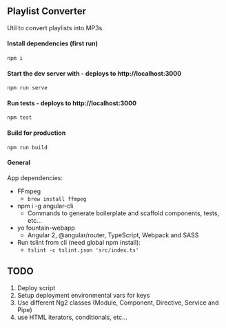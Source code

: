 ## Playlist Converter
Util to convert playlists into MP3s.

#### Install dependencies (first run)

```
npm i
```

#### Start the dev server with - deploys to http://localhost:3000

```
npm run serve
```

#### Run tests - deploys to http://localhost:3000

```
npm test
```

#### Build for production

```
npm run build
```

#### General

App dependencies:
- FFmpeg
  - `brew install ffmpeg`
- npm i -g angular-cli
  - Commands to generate boilerplate and scaffold components, tests, etc...
- yo fountain-webapp
  - Angular 2, @angular/router, TypeScript, Webpack and SASS
- Run tslint from cli (need global npm install):
  - `tslint -c tslint.json 'src/index.ts'`

## TODO
1. Deploy script
2. Setup deployment environmental vars for keys
3. Use different Ng2 classes (Module, Component, Directive, Service and Pipe)
4. use HTML iterators, conditionals, etc...
